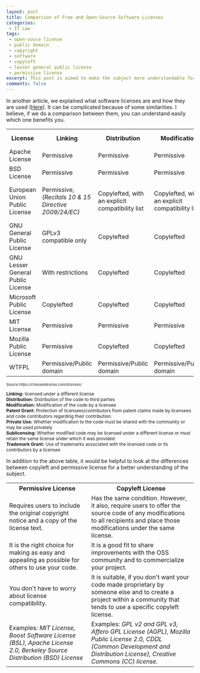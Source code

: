 ```yaml
---
layout: post
title: Comparison of Free and Open-Source Software Licenses
categories: 
 - IT Law
tags:
 - open-souce license
 - public domain
 - copyright
 - software
 - copyleft
 - lesser general public license
 - permissive license
excerpt: This post is aimed to make the subject more understandable for software developers and users by comparing free and open-source software licenses.
comments: false 
---
```

In another article, we explained what software licenses are and how they are used (<a href= "https://allaboutlaw.github.io/it%20law/2022/05/22/what-is-a-software-license.html" target="_blank">Here</a>). It can be complicated because of some similarities. I believe, if we do a comparison between them, you can understand easily which one benefits you.

<div class="table-wrapper">
  <table>
<tr>
    <th>License</th>
    <th>Linking</th>
    <th>Distribution</th>
    <th>Modification</th>
    <th>Patent Grant</th>
    <th>Private Use</th>
    <th>Sublicensing</th>
    <th>Trademark Grant</th>
  </tr>
  <tr>
    <td>Apache License</td>
    <td>Permissive</td>
    <td>Permissive</td>
    <td>Permissive</td>
    <td>Yes</td>
    <td>Yes</td>
    <td>Permissive</td>
    <td>No</td>
  </tr>
  <tr>
    <td>BSD License</td>
    <td>Permissive</td>
    <td>Permissive</td>
    <td>Permissive</td>
    <td>Manually</td>
    <td>Yes</td>
    <td>Permissive</td>
    <td>Manually</td>
  </tr>
  <tr>
    <td>European Union Public License</td>
    <td>Permissive,<em>(Recitals 10 & 15 Directive 2009/24/EC)</em></td>
    <td>Copylefted, with an explicit compatibility list</td>
    <td>Copylefted, with an explicit compatibility list</td>
    <td>Yes</td>
    <td>Yes</td>
    <td>Copylefted, with an explicit compatibility list</td>
    <td>No</td>
  </tr>
  <tr>
    <td>GNU General Public License</td>
    <td>GPLv3 compatible only</td>
    <td>Copylefted</td>
    <td>Copylefted</td>
    <td>Yes</td>
    <td>Yes</td>
    <td>Copylefted</td>
    <td>Yes</td>
  </tr>
  <tr>
    <td>GNU Lesser General Public License</td>
    <td>With restrictions</td>
    <td>Copylefted</td>
    <td>Copylefted</td>
    <td>Yes</td>
    <td>Yes</td>
    <td>Copylefted</td>
    <td>Yes</td>
  </tr>
  <tr>
    <td>Microsoft Public License</td>
    <td>Copylefted</td>
    <td>Copylefted</td>
    <td>Copylefted</td>
    <td>No</td>
    <td>Permissive</td>
    <td>No</td>
    <td>No</td>
  </tr>
   <tr>
    <td>MIT License</td>
    <td>Permissive</td>
    <td>Permissive</td>
    <td>Permissive</td>
    <td>Manually</td>
    <td>Yes</td>
    <td>Permissive</td>
    <td>Manually</td>
  </tr>
   <tr>
    <td>Mozilla Public License</td>
    <td>Permissive</td>
    <td>Copylefted</td>
    <td>Copylefted</td>
    <td>Yes</td>
    <td>Yes</td>
    <td>Copylefted</td>
    <td>No</td>
  </tr>
  <tr>
    <td>WTFPL</td>
    <td>Permissive/Public domain</td>
    <td>Permissive/Public domain</td>
    <td>Permissive/Public domain</td>
    <td>No</td>
    <td>Yes</td>
    <td>Yes</td>
    <td>No</td>
  </tr>
</table>
</div>

<p style="font-size:9.5px;"><em>Source:https://choosealicense.com/licenses/</em></p>
<p class=message
  style="font-size:85%;">
<b>Linking:</b> licensed under a different license 
<br>
<b>Distribution:</b> Distribution of the code to third parties
<br>
<b>Modification:</b> Modification of the code by a licensee
<br>
<b>Patent Grant:</b> Protection of licensees/contributors from patent claims made by licensees and code contributors regarding their contribution.
<br>
<b>Private Use:</b> Whether modification to the code must be shared with the community or may be used privately
<br>
<b>Sublicensing:</b> Whether modified code may be licensed under a different license or must retain the same license under which it was provided
<br>
<b>Trademark Grant:</b> Use of trademarks associated with the licensed code or its contributors by a licensee
<br>
</p>

In addition to the above table, it would be helpful to look at the differences between copyleft and permissive license for a better understanding of the subject.

<div class="table-wrapper">
<table>
<tr>
    <th>Permissive License</th>
    <th>Copyleft License</th>
     </tr>
  <tr>
    <td>Requires users to include the original copyright notice and a copy of the license text.</td>
    <td>Has the same condition. However, it also, require users to offer the source code of any modifications to all recipients and  place those modifications under the same license.</td>
    </tr>
    <tr>
    <td>It is the right choice for making as easy and appealing as possible for others to use your code.</td>
    <td>It is a good fit to share improvements with the OSS community and  to commercialize your project.</td>
    </tr>
   <tr>
    <td>You don't have to worry about license compatibility.</td>
    <td>It is suitable, if you don't want your code made proprietary by someone else and to create a project within a community that tends to use a specific copyleft license.</td>
    </tr>
     <tr>
    <td>Examples:  <em>MIT License, Boost Software License (BSL),  Apache License 2.0,  Berkeley Source Distribution (BSD)  License</em> </td>
    <td> Examples: <em>GPL v2 and GPL v3, Affero GPL License (AGPL), Mozilla Public License 2.0,  CDDL (Common Development and Distribution License), Creative Commons (CC) license.</em> </td>
    </tr>
    </table>
    </div>